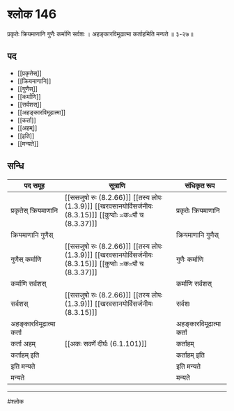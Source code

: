 # श्लोक 146

प्रकृतेः क्रियमाणानि गुणैः कर्माणि सर्वशः ।
अहङ्कारविमूढात्मा कर्ताहमिति मन्यते ॥ ३-२७॥


## पद 

- [[प्रकृतेस्]]
- [[क्रियमाणानि]]
- [[गुणैस्]]
- [[कर्माणि]]
- [[सर्वशस्]]
- [[अहङ्कारविमूढात्मा]]
- [[कर्ता]]
- [[अहम्]]
- [[इति]]
- [[मन्यते]]

## सन्धि

| पद समूह | सूत्राणि | संधिकृत रूप |
| ----- | ----- | ----- |
| प्रकृतेस् क्रियमाणानि |  [[ससजुषो रुः (8.2.66)]] [[तस्य लोपः (1.3.9)]] [[खरवसानयोर्विसर्जनीयः (8.3.15)]] [[कुप्वोः ≍क≍पौ च (8.3.37)]] | प्रकृतेः क्रियमाणानि |
| क्रियमाणानि गुणैस् |  | क्रियमाणानि गुणैस् |
| गुणैस् कर्माणि |  [[ससजुषो रुः (8.2.66)]] [[तस्य लोपः (1.3.9)]] [[खरवसानयोर्विसर्जनीयः (8.3.15)]] [[कुप्वोः ≍क≍पौ च (8.3.37)]] | गुणैः कर्माणि |
| कर्माणि सर्वशस् |  | कर्माणि सर्वशस् |
| सर्वशस् |  [[ससजुषो रुः (8.2.66)]] [[तस्य लोपः (1.3.9)]] [[खरवसानयोर्विसर्जनीयः (8.3.15)]] | सर्वशः |
| अहङ्कारविमूढात्मा कर्ता |  | अहङ्कारविमूढात्मा कर्ता |
| कर्ता अहम् |  [[अकः सवर्णे दीर्घः (6.1.101)]] | कर्ताहम् |
| कर्ताहम् इति |  | कर्ताहम् इति |
| इति मन्यते |  | इति मन्यते |
| मन्यते |  | मन्यते |


---

#श्लोक